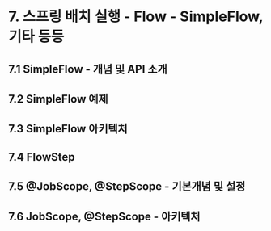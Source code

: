 # 7. 스프링 배치 실행 - Flow - SimpleFlow, 기타 등등
## 7.1 SimpleFlow - 개념 및 API 소개

## 7.2 SimpleFlow 예제

## 7.3 SimpleFlow 아키텍처

## 7.4 FlowStep

## 7.5 @JobScope, @StepScope - 기본개념 및 설정

## 7.6 JobScope, @StepScope - 아키텍처